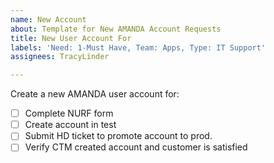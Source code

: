 ```yaml
---
name: New Account
about: Template for New AMANDA Account Requests
title: New User Account For
labels: 'Need: 1-Must Have, Team: Apps, Type: IT Support'
assignees: TracyLinder

---
```


Create a new AMANDA user account for: 

- [ ]   Complete NURF form
- [ ]  Create account in test
- [ ]   Submit HD ticket to promote account to prod.
- [ ]   Verify CTM created account and customer is satisfied
